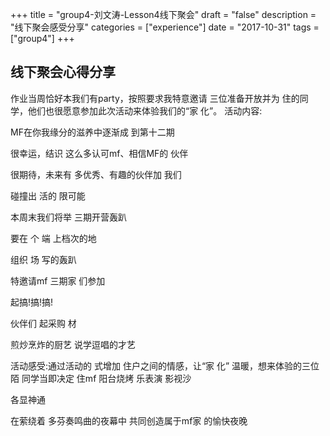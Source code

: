 +++
title = "group4-刘文涛-Lesson4线下聚会"
draft = "false"
description = "线下聚会感受分享"
categories = ["experience"]
date = "2017-10-31"
tags =["group4"]
+++

## 线下聚会心得分享

作业当周恰好本我们有party，按照要求我特意邀请 三位准备开放并为 住的同学，他们也很愿意参加此次活动来体验我们的“家 化”。 活动内容:

MF在你我缘分的滋养中逐渐成 到第十二期

 很幸运，结识 这么多认可mf、相信MF的 伙伴

 很期待，未来有 多优秀、有趣的伙伴加 我们

 碰撞出 活的 限可能

 本周末我们将举 三期开营轰趴

要在 个 端  上档次的地

 组织 场 写的轰趴

 特邀请mf  三期家 们参加

 起搞!搞!搞!

  伙伴们 起采购 材

 煎炒烹炸的厨艺
说学逗唱的才艺

 活动感受:通过活动的 式增加 住户之间的情感，让“家 化” 温暖，想来体验的三位陌 同学当即决定 住mf
阳台烧烤  乐表演 影视沙

各显神通

 在萦绕着 多芬奏鸣曲的夜幕中
 共同创造属于mf家 的愉快夜晚

